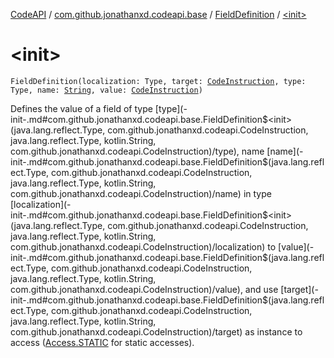 [CodeAPI](../../index.md) / [com.github.jonathanxd.codeapi.base](../index.md) / [FieldDefinition](index.md) / [&lt;init&gt;](.)

# &lt;init&gt;

`FieldDefinition(localization: Type, target: `[`CodeInstruction`](../../com.github.jonathanxd.codeapi/-code-instruction.md)`, type: Type, name: `[`String`](https://kotlinlang.org/api/latest/jvm/stdlib/kotlin/-string/index.html)`, value: `[`CodeInstruction`](../../com.github.jonathanxd.codeapi/-code-instruction.md)`)`

Defines the value of a field of type [type](-init-.md#com.github.jonathanxd.codeapi.base.FieldDefinition$<init>(java.lang.reflect.Type, com.github.jonathanxd.codeapi.CodeInstruction, java.lang.reflect.Type, kotlin.String, com.github.jonathanxd.codeapi.CodeInstruction)/type), name [name](-init-.md#com.github.jonathanxd.codeapi.base.FieldDefinition$<init>(java.lang.reflect.Type, com.github.jonathanxd.codeapi.CodeInstruction, java.lang.reflect.Type, kotlin.String, com.github.jonathanxd.codeapi.CodeInstruction)/name) in type [localization](-init-.md#com.github.jonathanxd.codeapi.base.FieldDefinition$<init>(java.lang.reflect.Type, com.github.jonathanxd.codeapi.CodeInstruction, java.lang.reflect.Type, kotlin.String, com.github.jonathanxd.codeapi.CodeInstruction)/localization) to [value](-init-.md#com.github.jonathanxd.codeapi.base.FieldDefinition$<init>(java.lang.reflect.Type, com.github.jonathanxd.codeapi.CodeInstruction, java.lang.reflect.Type, kotlin.String, com.github.jonathanxd.codeapi.CodeInstruction)/value), and use [target](-init-.md#com.github.jonathanxd.codeapi.base.FieldDefinition$<init>(java.lang.reflect.Type, com.github.jonathanxd.codeapi.CodeInstruction, java.lang.reflect.Type, kotlin.String, com.github.jonathanxd.codeapi.CodeInstruction)/target) as instance to access
([Access.STATIC](../-access/-s-t-a-t-i-c.md) for static accesses).

